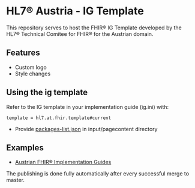 # HL7® Austria - IG Template 

This repository serves to host the FHIR® IG Template developed by the HL7® Technical Comitee for FHIR® for the Austrian domain.

## Features
* Custom logo
* Style changes

## Using the ig template

Refer to the IG template in your implementation guide (ig.ini) with:
```
template = hl7.at.fhir.template#current
```

* Provide [packages-list.json](https://wiki.hl7.org/index.php?title=FHIR_IG_PackageList_doco) in input/pagecontent directory

## Examples
* [Austrian FHIR® Implementation Guides](https://fhir.hl7.at/)

The publishing is done fully automatically after every successful merge to master.

